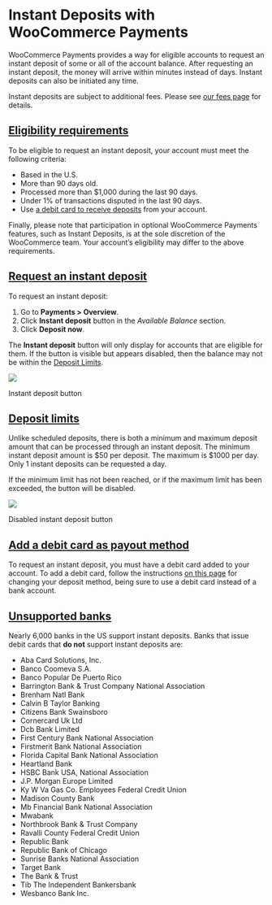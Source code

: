 # Instant Deposits with WooCommerce Payments

WooCommerce Payments provides a way for eligible accounts to request an instant deposit of some or all of the account balance. After requesting an instant deposit, the money will arrive within minutes instead of days. Instant deposits can also be initiated any time.

Instant deposits are subject to additional fees. Please see [our fees page](https://woocommerce.com/document/woocommerce-payments/fees-and-debits/fees/) for details.

## [Eligibility requirements](#eligibility-requirements)

To be eligible to request an instant deposit, your account must meet the following criteria:

*   Based in the U.S.
*   More than 90 days old.
*   Processed more than $1,000 during the last 90 days.
*   Under 1% of transactions disputed in the last 90 days.
*   Use [a debit card to receive deposits](https://woocommerce.com/document/woocommerce-payments/deposits/change-deposit-account-info/) from your account.

Finally, please note that participation in optional WooCommerce Payments features, such as Instant Deposits, is at the sole discretion of the WooCommerce team. Your account’s eligibility may differ to the above requirements.

## [Request an instant deposit](#request-an-instant-deposit)

To request an instant deposit:

1.  Go to **Payments > Overview**.
2.  Click **Instant deposit** button in the _Available Balance_ section.
3.  Click **Deposit now**.

The **Instant deposit** button will only display for accounts that are eligible for them. If the button is visible but appears disabled, then the balance may not be within the [Deposit Limits](https://woocommerce.com/document/payments/instant-deposits/#section-3).

![](https://woocommerce.com/wp-content/uploads/2022/09/wcpayments-deposits-button-overview-screen.png)

Instant deposit button

## [Deposit limits](#deposit-limits)

Unlike scheduled deposits, there is both a minimum and maximum deposit amount that can be processed through an instant deposit. The minimum instant deposit amount is $50 per deposit. The maximum is $1000 per day. Only 1 instant deposits can be requested a day.

If the minimum limit has not been reached, or if the maximum limit has been exceeded, the button will be disabled.

![](https://woocommerce.com/wp-content/uploads/2022/09/wcpayments-deposit-limited-button-overview-screen.png)

Disabled instant deposit button

## [Add a debit card as payout method](#add-debit-card)

To request an instant deposit, you must have a debit card added to your account. To add a debit card, follow the instructions [on this page](https://woocommerce.com/document/payments/faq/change-deposit-account/) for changing your deposit method, being sure to use a debit card instead of a bank account.

## [Unsupported banks](#unsupported-banks)

Nearly 6,000 banks in the US support instant deposits. Banks that issue debit cards that **do not** support instant deposits are:

*   Aba Card Solutions, Inc.
*   Banco Coomeva S.A.
*   Banco Popular De Puerto Rico
*   Barrington Bank & Trust Company National Association
*   Brenham Natl Bank
*   Calvin B Taylor Banking
*   Citizens Bank Swainsboro
*   Cornercard Uk Ltd
*   Dcb Bank Limited
*   First Century Bank National Association
*   Firstmerit Bank National Association
*   Florida Capital Bank National Association
*   Heartland Bank
*   HSBC Bank USA, National Association
*   J.P. Morgan Europe Limited
*   Ky W Va Gas Co. Employees Federal Credit Union
*   Madison County Bank
*   Mb Financial Bank National Association
*   Mwabank
*   Northbrook Bank & Trust Company
*   Ravalli County Federal Credit Union
*   Republic Bank
*   Republic Bank of Chicago
*   Sunrise Banks National Association
*   Target Bank
*   The Bank & Trust
*   Tib The Independent Bankersbank
*   Wesbanco Bank Inc.